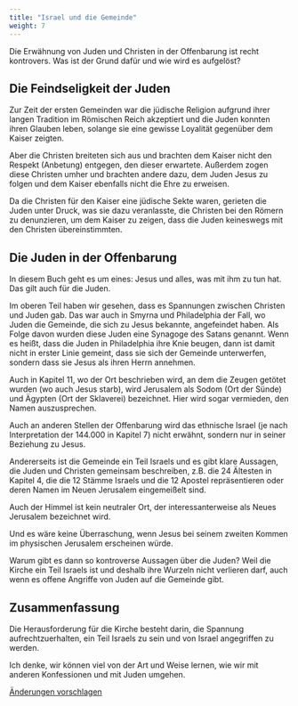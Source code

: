 ```yaml
---
title: "Israel und die Gemeinde"
weight: 7
---
```



Die Erwähnung von Juden und Christen in der Offenbarung ist recht kontrovers. Was ist der Grund dafür und wie wird es aufgelöst?


## Die Feindseligkeit der Juden

<a name="36d7"></a>
Zur Zeit der ersten Gemeinden war die jüdische Religion aufgrund ihrer langen Tradition im Römischen Reich akzeptiert und die Juden konnten ihren Glauben leben, solange sie eine gewisse Loyalität gegenüber dem Kaiser zeigten.

Aber die Christen breiteten sich aus und brachten dem Kaiser nicht den Respekt (Anbetung) entgegen, den dieser erwartete. Außerdem zogen diese Christen umher und brachten andere dazu, dem Juden Jesus zu folgen und dem Kaiser ebenfalls nicht die Ehre zu erweisen.

Da die Christen für den Kaiser eine jüdische Sekte waren, gerieten die Juden unter Druck, was sie dazu veranlasste, die Christen bei den Römern zu denunzieren, um dem Kaiser zu zeigen, dass die Juden keineswegs mit den Christen übereinstimmten.


## Die Juden in der Offenbarung

<a name="b028"></a>
In diesem Buch geht es um eines: Jesus und alles, was mit ihm zu tun hat. Das gilt auch für die Juden.

Im oberen Teil haben wir gesehen, dass es Spannungen zwischen Christen und Juden gab. Das war auch in Smyrna und Philadelphia der Fall, wo Juden die Gemeinde, die sich zu Jesus bekannte, angefeindet haben. Als Folge davon wurden diese Juden eine Synagoge des Satans genannt. Wenn es heißt, dass die Juden in Philadelphia ihre Knie beugen, dann ist damit nicht in erster Linie gemeint, dass sie sich der Gemeinde unterwerfen, sondern dass sie Jesus als ihren Herrn annehmen.

Auch in Kapitel 11, wo der Ort beschrieben wird, an dem die Zeugen getötet wurden (wo auch Jesus starb), wird Jerusalem als Sodom (Ort der Sünde) und Ägypten (Ort der Sklaverei) bezeichnet. Hier wird sogar vermieden, den Namen auszusprechen.

Auch an anderen Stellen der Offenbarung wird das ethnische Israel (je nach Interpretation der 144.000 in Kapitel 7) nicht erwähnt, sondern nur in seiner Beziehung zu Jesus.

Andererseits ist die Gemeinde ein Teil Israels und es gibt klare Aussagen, die Juden und Christen gemeinsam beschreiben, z.B. die 24 Ältesten in Kapitel 4, die die 12 Stämme Israels und die 12 Apostel repräsentieren oder deren Namen im Neuen Jerusalem eingemeißelt sind.

Auch der Himmel ist kein neutraler Ort, der interessanterweise als Neues Jerusalem bezeichnet wird.

Und es wäre keine Überraschung, wenn Jesus bei seinem zweiten Kommen im physischen Jerusalem erscheinen würde.

Warum gibt es dann so kontroverse Aussagen über die Juden? Weil die Kirche ein Teil Israels ist und deshalb ihre Wurzeln nicht verlieren darf, auch wenn es offene Angriffe von Juden auf die Gemeinde gibt.


## Zusammenfassung

<a name="7a9f"></a>
Die Herausforderung für die Kirche besteht darin, die Spannung aufrechtzuerhalten, ein Teil Israels zu sein und von Israel angegriffen zu werden.

Ich denke, wir können viel von der Art und Weise lernen, wie wir mit anderen Konfessionen und mit Juden umgehen.




[Änderungen vorschlagen](https://github.com/revelation-today/revelation-today/blob/main/exampleSite/content/docs/background/israel/expl/israel-and-the-church.de.md)
